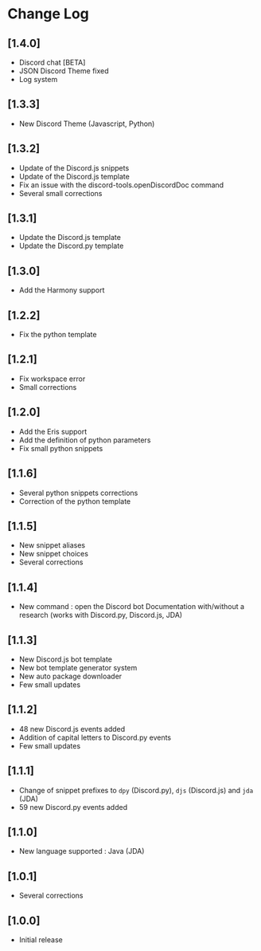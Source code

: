 # Change Log

## [1.4.0]
- Discord chat [BETA]
- JSON Discord Theme fixed 
- Log system

## [1.3.3]
- New Discord Theme (Javascript, Python)

## [1.3.2]
- Update of the Discord.js snippets
- Update of the Discord.js template
- Fix an issue with the discord-tools.openDiscordDoc command 
- Several small corrections
 
## [1.3.1]
- Update the Discord.js template
- Update the Discord.py template

## [1.3.0]
- Add the Harmony support

## [1.2.2]
- Fix the python template

## [1.2.1]
- Fix workspace error
- Small corrections

## [1.2.0]
- Add the Eris support
- Add the definition of python parameters
- Fix small python snippets

## [1.1.6]
- Several python snippets corrections
- Correction of the python template 

## [1.1.5]
- New snippet aliases
- New snippet choices
- Several corrections

## [1.1.4]
- New command : open the Discord bot Documentation with/without a research (works with Discord.py, Discord.js, JDA)

## [1.1.3]
- New Discord.js bot template
- New bot template generator system
- New auto package downloader
- Few small updates

## [1.1.2]
- 48 new Discord.js events added
- Addition of capital letters to Discord.py events
- Few small updates

## [1.1.1]
- Change of snippet prefixes to `dpy` (Discord.py), `djs` (Discord.js) and `jda` (JDA)
- 59 new Discord.py events added

## [1.1.0]
- New language supported : Java (JDA)

## [1.0.1]
- Several corrections

## [1.0.0]
- Initial release
